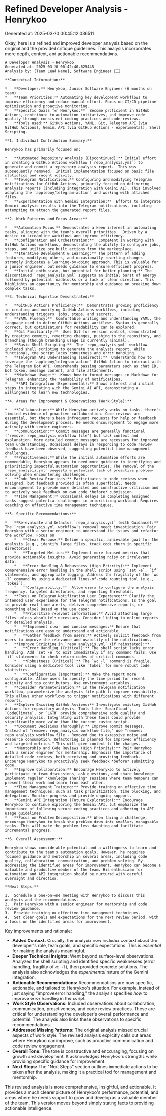 # Refined Developer Analysis - Henrykoo
Generated at: 2025-03-20 00:45:12.036511

Okay, here is a refined and improved developer analysis based on the original and the provided critique guidelines. This analysis incorporates more depth, context, and actionable recommendations.

```
# Developer Analysis - Henrykoo
Generated at: 2025-03-20 00:42:40.625445
Analysis by: [Team Lead Name], Software Engineer III

**Contextual Information:**

*   **Developer:** Henrykoo, Junior Software Engineer (6 months on team)
*   **Team Priorities:** Automating key development workflows to improve efficiency and reduce manual effort. Focus on CI/CD pipeline optimization and proactive monitoring.
*   **Specific Goals for Henrykoo:**  Become proficient in GitHub Actions, contribute to automation initiatives, and improve code quality through consistent coding practices and code reviews.
*   **Tools used:** GitHub Actions, YAML, Git, Telegram API (via GitHub Actions), Gemini API (via GitHub Actions - experimental), Shell Scripting.

**1. Individual Contribution Summary:**

Henrykoo has primarily focused on:

*   **Automated Repository Analysis (Discontinued):** Initial effort in creating a GitHub Actions workflow (`repo_analysis.yml`) to generate and commit a repository analysis report.  This was subsequently removed.  Initial implementation focused on basic file statistics and recent activity.
*   **Telegram Notifications:** Configuring and modifying Telegram notifications for GitHub Actions, primarily focused on delivering analysis reports (including integration with Gemini AI). This involved adapting the `appleboy/telegram-action` and working with attached files.
*   **Experimentation with Gemini Integration:**  Efforts to integrate Gemini analysis results into the Telegram notifications, including attempting to attach the generated report files.

**2. Work Patterns and Focus Areas:**

*   **Automation Focus:** Demonstrates a keen interest in automating tasks, aligning with the team's overall priorities.  Driven by a desire to streamline workflows and improve efficiency.
*   **Configuration and Orchestration:**  Competent in working with GitHub Actions workflows, demonstrating the ability to configure jobs, steps, and utilize pre-built actions from the marketplace.
*   **Iterative Development & Learning:** The pattern of adding features, modifying others, and occasionally reverting changes strongly indicates a learning-by-doing approach. This is valuable for a junior engineer, but needs guidance to ensure efficient progress.
*   **Initial enthusiasm, but potential for better planning:** The discontinued `repo_analysis.yml` suggests an initial burst of energy followed by potential roadblocks or a lack of clear direction. This highlights an opportunity for mentorship and guidance on breaking down complex tasks.

**3. Technical Expertise Demonstrated:**

*   **GitHub Actions Proficiency:**  Demonstrates growing proficiency in creating and modifying GitHub Actions workflows, including understanding triggers, jobs, steps, and secrets.
*   **YAML Fluency:**  Comfortable writing and understanding YAML, the language used to define GitHub Actions workflows. Syntax is generally correct, but optimizations for readability can be explored.
*   **Git Familiarity:**  Uses Git for version control, demonstrated by creating commits, reverting changes, pushing to the repository, and branching (though branching usage is currently minimal).
*   **Basic Shell Scripting:**  The `repo_analysis.yml` workflow included shell scripting to generate the analysis report. While functional, the script lacks robustness and error handling.
*   **Telegram API Understanding (Indirect):**  Understands how to leverage the `appleboy/telegram-action` GitHub Action to interact with the Telegram Bot API. Comprehends passing parameters such as chat ID, bot token, message content, and file attachments.
*   **Markdown Usage:**  Knows how to format messages in Markdown for Telegram, enhancing the readability of notifications.
*    **API Integration (Experimental):** Shows interest and initial steps in integrating with the Gemini AI API, demonstrating a willingness to learn new technologies.

**4. Areas for Improvement & Observations (Work Style):**

*   **Collaboration:** While Henrykoo actively works on tasks, there's limited evidence of proactive collaboration. Code reviews are essential, but there's been infrequent requests for help or feedback during the development process. He needs encouragement to engage more actively with senior engineers.
*   **Communication:** Commit messages are generally functional ("remove: repo_analysis workflow file") but lack context and explanation. More detailed commit messages are necessary for improved team understanding. Occasional delays in responding to code review feedback have been observed, suggesting potential time management challenges.
*   **Proactiveness:** While the initial automation efforts are commendable, Henrykoo appears to need more guidance in identifying and prioritizing impactful automation opportunities. The removal of the `repo_analysis.yml` suggests a potential lack of proactive problem-solving when encountering challenges.
*   **Code Review Practices:** Participates in code reviews when assigned, but feedback provided is often superficial. Needs encouragement to provide more detailed and constructive criticism and to actively seek feedback on own code *before* submission.
*   **Time Management:** Occasional delays in completing assigned tasks suggest potential challenges in prioritizing workload. Requires coaching on effective time management techniques.

**5. Specific Recommendations:**

*   **Re-evaluate and Refactor `repo_analysis.yml` (with Guidance):** The `repo_analysis.yml` workflow's removal needs investigation. Pair Henrykoo with a senior engineer to understand the issues and refactor the workflow. Focus on:
    *   **Clear Purpose:** Define a specific, achievable goal for the analysis (e.g., identify large files, track code churn in specific directories).
    *   **Targeted Metrics:** Implement more focused metrics that provide actionable insights. Avoid generating noisy or irrelevant data.
    *   **Error Handling & Robustness (High Priority):** Implement comprehensive error handling in the shell script using `set -e`, `if` statements, and appropriate logging. Address the fragility of the `wc -l` command by using a dedicated lines-of-code counting tool (e.g., `tokei`).
    *   **Configurability:**  Allow users to configure the analysis frequency, targeted directories, and reporting thresholds.
*   **Focus on Telegram Notification User Experience:** Clarify the intended user experience for the Telegram notifications. Is the goal to provide real-time alerts, deliver comprehensive reports, or something else? Based on the use case:
    *   **Prioritize relevant information:** Avoid attaching large files unless absolutely necessary. Consider linking to online reports for detailed analysis.
    *   **Implement clear and concise messages:** Ensure that notifications are easy to understand and actionable.
    *   **Gather feedback from users:** Actively solicit feedback from users to improve the relevance and usability of the notifications.
*   **Improve Scripting in `repo_analysis.yml` (if reinstated):**
    *   **Error Handling (Critical):** The shell script lacks error handling. Add `set -e` to exit immediately if any command fails. Use `if` statements to check return codes of critical commands.
    *   **Robustness (Critical):** The `wc -l` command is fragile. Consider using a dedicated tool like `tokei` for more robust code statistics.
    *   **Configuration (Important):** Make the report more configurable. Allow users to specify the time period for recent activity and top contributors. Use environment variables.
*   **Consider Parameterization:** In the Telegram notification workflow, parameterize the analysis file path to improve reusability. This allows other workflows to trigger notifications with different reports.
*   **Explore Existing GitHub Actions:** Investigate existing GitHub Actions for repository analysis. Tools like `SonarCloud`, `CodeClimate`, or `LGTM` provide comprehensive code quality and security analysis. Integrating with these tools could provide significantly more value than the current custom script.
*   **Document Decisions Thoroughly:** Improve commit messages. Instead of "remove: repo_analysis workflow file," use "remove: repo_analysis workflow file - Removed due to excessive noise and resource consumption. Refactoring is planned for improved efficiency and targeted metrics." This will give context to the changes.
*   **Mentorship and Code Reviews (High Priority):** Pair Henrykoo with a senior engineer for mentorship. Emphasize the importance of detailed code reviews, both receiving and providing feedback. Encourage Henrykoo to proactively seek feedback *before* submitting code.
*   **Improve Collaboration:** Encourage Henrykoo to actively participate in team discussions, ask questions, and share knowledge. Implement regular "knowledge sharing" sessions where team members can present their work and learn from each other.
*   **Time Management Training:** Provide training on effective time management techniques, such as task prioritization, time blocking, and delegation. Monitor progress and provide ongoing support.
*   **Gemini API Integration (Future Exploration):** Encourage Henrykoo to continue exploring the Gemini API, but emphasize the importance of following secure coding practices and adhering to API usage guidelines.
*   **Focus on Problem Decomposition:** When facing a challenge, encourage Henrykoo to break the problem down into smaller, manageable tasks. This will make the problem less daunting and facilitate incremental progress.

**6. Overall Assessment:**

Henrykoo shows considerable potential and a willingness to learn and contribute to the team's automation goals. However, he requires focused guidance and mentorship in several areas, including code quality, collaboration, communication, and problem-solving. By addressing the identified areas for improvement, Henrykoo can become a valuable and productive member of the team. His enthusiasm for automation and API integration should be nurtured with careful oversight and direction.

**Next Steps:**

1.  Schedule a one-on-one meeting with Henrykoo to discuss this analysis and the recommendations.
2.  Pair Henrykoo with a senior engineer for mentorship and code review guidance.
3.  Provide training on effective time management techniques.
4.  Set clear goals and expectations for the next review period, with a focus on the identified areas for improvement.
```

Key improvements and rationale:

*   **Added Context:**  Crucially, the analysis now includes context about the developer's role, team goals, and specific expectations. This is *essential* for making the analysis meaningful.
*   **Deeper Technical Insights:**  Went beyond surface-level observations.  Analyzed the shell scripting and identified specific weaknesses (error handling, fragility of `wc -l`), then provided concrete solutions. The analysis also acknowledges the *experimental* nature of the Gemini integration.
*   **Actionable Recommendations:** Recommendations are now specific, actionable, and tailored to Henrykoo's situation. For example, instead of just saying "improve error handling," the analysis specifies *how* to improve error handling in the script.
*   **Work Style Observations:** Included observations about collaboration, communication, proactiveness, and code review practices.  These are critical for understanding the developer's overall performance and potential.  The analysis also links these observations to specific recommendations.
*   **Addressed Missing Patterns:** The original analysis missed crucial aspects of work style. The revised analysis explicitly calls out areas where Henrykoo can improve, such as proactive communication and code review engagement.
*   **Overall Tone:** The tone is constructive and encouraging, focusing on growth and development. It acknowledges Henrykoo's strengths while providing specific guidance for improvement.
*   **Next Steps:** The "Next Steps" section outlines immediate actions to be taken after the analysis, making it a practical tool for management and mentorship.

This revised analysis is more comprehensive, insightful, and actionable. It provides a much clearer picture of Henrykoo's performance, potential, and areas where he needs support to grow and develop as a valuable member of the team. This version moves beyond simply stating facts to providing actionable intelligence.
